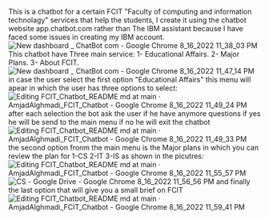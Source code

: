 This is a chatbot for a certain FCIT "Faculty of computing and information technolagy" services that help the students, I create it using the chatbot website app.chatbot.com rather than The IBM assistant because I have faced some issues in creating my IBM account.
![New dashboard _ ChatBot com - Google Chrome 8_16_2022 11_38_03 PM](https://user-images.githubusercontent.com/109242867/184981141-1d4ddf7f-3294-4bb8-b2c3-cd6272a7d0c6.png)
This chatbot have Three main service:
1- Educational Affairs.
2- Major Plans. 
3- About FCIT.
![New dashboard _ ChatBot com - Google Chrome 8_16_2022 11_47_14 PM](https://user-images.githubusercontent.com/109242867/184982126-a978c128-b68e-4a2d-9dea-5dd144404bfb.png)
in case the user select the first option "Educational Affairs" this menu will apear in which the user has three options to select:
![Editing FCIT_Chatbot_README md at main · AmjadAlghmadi_FCIT_Chatbot - Google Chrome 8_16_2022 11_49_24 PM](https://user-images.githubusercontent.com/109242867/184982878-53a63fa6-37b1-4060-acb8-d8cc16b2e668.png)
after each selection the bot ask the user if he have anymore questions if yes he will be send to the main menu if no he will exit the chatbot
![Editing FCIT_Chatbot_README md at main · AmjadAlghmadi_FCIT_Chatbot - Google Chrome 8_16_2022 11_49_33 PM](https://user-images.githubusercontent.com/109242867/184983298-32c8ba7c-5ed2-4386-ae58-76261c072342.png)
the second option fronm the main menu is the Major plans in which you can review the plan for
1-CS
2-IT
3-IS 
as shown in the picutres:
![Editing FCIT_Chatbot_README md at main · AmjadAlghmadi_FCIT_Chatbot - Google Chrome 8_16_2022 11_55_57 PM](https://user-images.githubusercontent.com/109242867/184993521-cc1e5d7d-9655-4cd8-9e36-c72c974d464e.png)
![‪CS‬‏ - Google Drive - Google Chrome 8_16_2022 11_56_56 PM](https://user-images.githubusercontent.com/109242867/184983764-8db8cc8f-a758-470f-8ed6-0f1909cd3a5a.png)
and finally the last option that will give you a small brief on FCIT 
![Editing FCIT_Chatbot_README md at main · AmjadAlghmadi_FCIT_Chatbot - Google Chrome 8_16_2022 11_59_41 PM](https://user-images.githubusercontent.com/109242867/184984217-a7b1f793-cce6-4ddb-b2bb-ccba37f41154.png)
